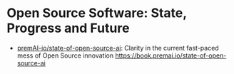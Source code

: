 # Open Source Software: State, Progress and Future

- [premAI-io/state-of-open-source-ai](https://github.com/premAI-io/state-of-open-source-ai):
  Clarity in the current fast-paced mess of Open Source innovation
  <https://book.premai.io/state-of-open-source-ai>
